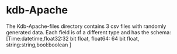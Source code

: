 # kdb-Apache

The Kdb-Apache-files directory contains 3 csv files with randomly generated data. Each field is of a different type and has the schema:
[Time:datetime,float32:32 bit float, float64: 64 bit float, string:string,bool:boolean ]
